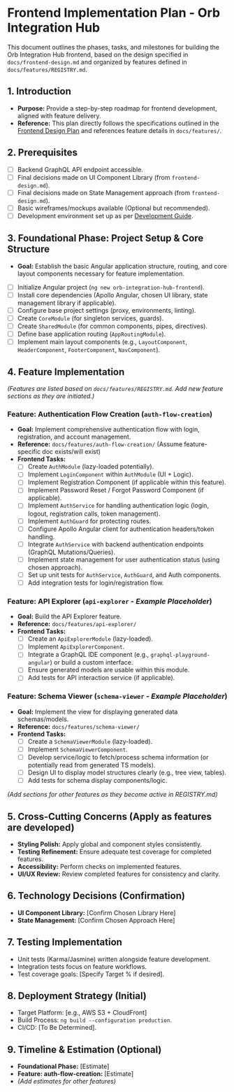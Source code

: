 # Frontend Implementation Plan - Orb Integration Hub

This document outlines the phases, tasks, and milestones for building the Orb Integration Hub frontend, based on the design specified in `docs/frontend-design.md` and organized by features defined in `docs/features/REGISTRY.md`.

## 1. Introduction

*   **Purpose:** Provide a step-by-step roadmap for frontend development, aligned with feature delivery.
*   **Reference:** This plan directly follows the specifications outlined in the [Frontend Design Plan](frontend-design.md) and references feature details in `docs/features/`.

## 2. Prerequisites

*   [ ] Backend GraphQL API endpoint accessible.
*   [ ] Final decisions made on UI Component Library (from `frontend-design.md`).
*   [ ] Final decisions made on State Management approach (from `frontend-design.md`).
*   [ ] Basic wireframes/mockups available (Optional but recommended).
*   [ ] Development environment set up as per [Development Guide](development.md).

## 3. Foundational Phase: Project Setup & Core Structure

*   **Goal:** Establish the basic Angular application structure, routing, and core layout components necessary for feature implementation.
*   [ ] Initialize Angular project (`ng new orb-integration-hub-frontend`).
*   [ ] Install core dependencies (Apollo Angular, chosen UI library, state management library if applicable).
*   [ ] Configure base project settings (proxy, environments, linting).
*   [ ] Create `CoreModule` (for singleton services, guards).
*   [ ] Create `SharedModule` (for common components, pipes, directives).
*   [ ] Define base application routing (`AppRoutingModule`).
*   [ ] Implement main layout components (e.g., `LayoutComponent`, `HeaderComponent`, `FooterComponent`, `NavComponent`).

## 4. Feature Implementation

*(Features are listed based on `docs/features/REGISTRY.md`. Add new feature sections as they are initiated.)*

### Feature: Authentication Flow Creation (`auth-flow-creation`)
*   **Goal:** Implement comprehensive authentication flow with login, registration, and account management.
*   **Reference:** `docs/features/auth-flow-creation/` (Assume feature-specific doc exists/will exist)
*   **Frontend Tasks:**
    *   [ ] Create `AuthModule` (lazy-loaded potentially).
    *   [ ] Implement `LoginComponent` within `AuthModule` (UI + Logic).
    *   [ ] Implement Registration Component (if applicable within this feature).
    *   [ ] Implement Password Reset / Forgot Password Component (if applicable).
    *   [ ] Implement `AuthService` for handling authentication logic (login, logout, registration calls, token management).
    *   [ ] Implement `AuthGuard` for protecting routes.
    *   [ ] Configure Apollo Angular client for authentication headers/token handling.
    *   [ ] Integrate `AuthService` with backend authentication endpoints (GraphQL Mutations/Queries).
    *   [ ] Implement state management for user authentication status (using chosen approach).
    *   [ ] Set up unit tests for `AuthService`, `AuthGuard`, and Auth components.
    *   [ ] Add integration tests for login/registration flow.

### Feature: API Explorer (`api-explorer` - *Example Placeholder*)
*   **Goal:** Build the API Explorer feature.
*   **Reference:** `docs/features/api-explorer/`
*   **Frontend Tasks:**
    *   [ ] Create an `ApiExplorerModule` (lazy-loaded).
    *   [ ] Implement `ApiExplorerComponent`.
    *   [ ] Integrate a GraphQL IDE component (e.g., `graphql-playground-angular`) or build a custom interface.
    *   [ ] Ensure generated models are usable within this module.
    *   [ ] Add tests for API interaction service (if applicable).

### Feature: Schema Viewer (`schema-viewer` - *Example Placeholder*)
*   **Goal:** Implement the view for displaying generated data schemas/models.
*   **Reference:** `docs/features/schema-viewer/`
*   **Frontend Tasks:**
    *   [ ] Create a `SchemaViewerModule` (lazy-loaded).
    *   [ ] Implement `SchemaViewerComponent`.
    *   [ ] Develop service/logic to fetch/process schema information (or potentially read from generated TS models).
    *   [ ] Design UI to display model structures clearly (e.g., tree view, tables).
    *   [ ] Add tests for schema display components/logic.

*(Add sections for other features as they become active in REGISTRY.md)*

## 5. Cross-Cutting Concerns (Apply as features are developed)

*   **Styling Polish:** Apply global and component styles consistently.
*   **Testing Refinement:** Ensure adequate test coverage for completed features.
*   **Accessibility:** Perform checks on implemented features.
*   **UI/UX Review:** Review completed features for consistency and clarity.

## 6. Technology Decisions (Confirmation)

*   **UI Component Library:** [Confirm Chosen Library Here]
*   **State Management:** [Confirm Chosen Approach Here]

## 7. Testing Implementation

*   Unit tests (Karma/Jasmine) written alongside feature development.
*   Integration tests focus on feature workflows.
*   Test coverage goals: [Specify Target % if desired].

## 8. Deployment Strategy (Initial)

*   Target Platform: [e.g., AWS S3 + CloudFront]
*   Build Process: `ng build --configuration production`.
*   CI/CD: [To Be Determined].

## 9. Timeline & Estimation (Optional)

*   **Foundational Phase:** [Estimate]
*   **Feature: auth-flow-creation:** [Estimate]
*   *(Add estimates for other features)* 
